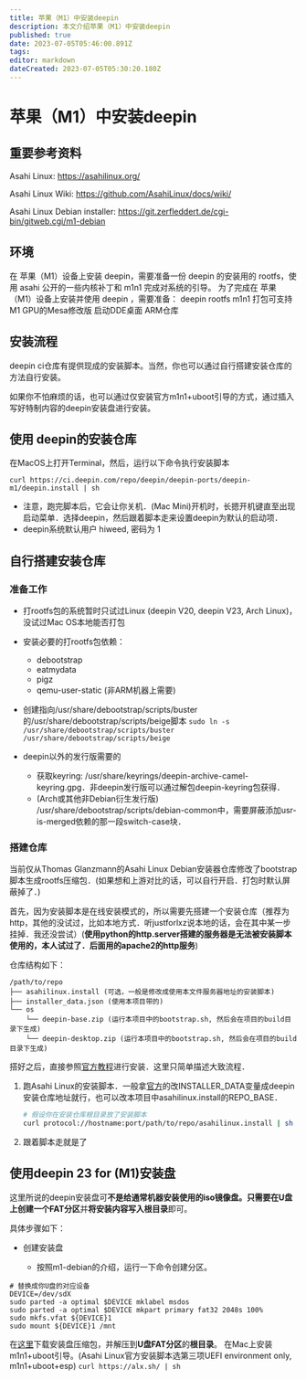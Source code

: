 ```yaml
---
title: 苹果（M1）中安装deepin
description: 本文介绍苹果（M1）中安装deepin
published: true
date: 2023-07-05T05:46:00.891Z
tags: 
editor: markdown
dateCreated: 2023-07-05T05:30:20.180Z
---
```


# 苹果（M1）中安装deepin
## 重要参考资料
Asahi Linux: https://asahilinux.org/

Asahi Linux Wiki: https://github.com/AsahiLinux/docs/wiki/

Asahi Linux Debian installer: https://git.zerfleddert.de/cgi-bin/gitweb.cgi/m1-debian

## 环境
在 苹果（M1）设备上安装 deepin，需要准备一份 deepin 的安装用的 rootfs，使用 asahi 公开的一些内核补丁和 m1n1 完成对系统的引导。
为了完成在 苹果（M1）设备上安装并使用 deepin ，需要准备：
deepin rootfs
m1n1
打包可支持M1 GPU的Mesa修改版
启动DDE桌面
ARM仓库

## 安装流程
deepin ci仓库有提供现成的安装脚本。当然，你也可以通过自行搭建安装仓库的方法自行安装。

如果你不怕麻烦的话，也可以通过仅安装官方m1n1+uboot引导的方式，通过插入写好特制内容的deepin安装盘进行安装。

## 使用 deepin的安装仓库
在MacOS上打开Terminal，然后，运行以下命令执行安装脚本
```
curl https://ci.deepin.com/repo/deepin/deepin-ports/deepin-m1/deepin.install | sh
```
- 注意，跑完脚本后，它会让你关机．(Mac Mini)开机时，长摁开机键直至出现启动菜单．选择deepin，然后跟着脚本走来设置deepin为默认的启动项．
- deepin系统默认用户 hiweed, 密码为 1

## 自行搭建安装仓库
### 准备工作
- 打rootfs包的系统暂时只试过Linux (deepin V20, deepin V23, Arch Linux)，没试过Mac OS本地能否打包
- 安装必要的打rootfs包依赖：

	- debootstrap
	- eatmydata
	- pigz
	- qemu-user-static (非ARM机器上需要)
- 创建指向/usr/share/debootstrap/scripts/buster的/usr/share/debootstrap/scripts/beige脚本
```sudo ln -s /usr/share/debootstrap/scripts/buster /usr/share/debootstrap/scripts/beige```
- deepin以外的发行版需要的

	- 获取keyring: /usr/share/keyrings/deepin-archive-camel-keyring.gpg．非deepin发行版可以通过解包deepin-keyring包获得．
	- (Arch或其他非Debian衍生发行版) 	/usr/share/debootstrap/scripts/debian-common中，需要屏蔽添加usr-	is-merged依赖的那一段switch-case块．

### 搭建仓库
当前仅从Thomas Glanzmann的Asahi Linux Debian安装器仓库修改了bootstrap脚本生成rootfs压缩包．(如果想和上游对比的话，可以自行开启．打包时默认屏蔽掉了．) 

首先，因为安装脚本是在线安装模式的，所以需要先搭建一个安装仓库（推荐为http，其他的没试过，比如本地方式．听justforlxz说本地的话，会在其中某一步挂掉．我还没尝试）(**使用python的http.server搭建的服务器是无法被安装脚本使用的，本人试过了．后面用的apache2的http服务**)

仓库结构如下：
```
/path/to/repo
├── asahilinux.install (可选，一般是修改成使用本文件服务器地址的安装脚本)
├── installer_data.json (使用本项目带的)
└── os
    └── deepin-base.zip (运行本项目中的bootstrap.sh, 然后会在项目的build目录下生成)
    └── deepin-desktop.zip (运行本项目中的bootstrap.sh, 然后会在项目的build目录下生成)
```
    
搭好之后，直接参照[官方教程](https://asahilinux.org/2022/03/asahi-linux-alpha-release/)进行安装．这里只简单描述大致流程．

1. 跑Asahi Linux的安装脚本．一般拿[官方](https://alx.sh)的改INSTALLER_DATA变量成deepin安装仓库地址就行，也可以改本项目中asahilinux.install的REPO_BASE．

   ``` bash
   # 假设你在安装仓库根目录放了安装脚本
   curl protocol://hostname:port/path/to/repo/asahilinux.install | sh
   ```

2. 跟着脚本走就是了
    
## 使用deepin 23 for (M1)安装盘
这里所说的deepin安装盘可**不是给通常机器安装使用的iso镜像盘。**只需要在U盘上**创建一个FAT分区**并**将安装内容写入根目录**即可。

具体步骤如下：

- 创建安装盘

  - 按照m1-debian的介绍，运行一下命令创建分区。
```
# 替换成你U盘的对应设备
DEVICE=/dev/sdX
sudo parted -a optimal $DEVICE mklabel msdos
sudo parted -a optimal $DEVICE mkpart primary fat32 2048s 100%
sudo mkfs.vfat ${DEVICE}1
sudo mount ${DEVICE}1 /mnt
```
在[这里](https://ci.deepin.com/repo/deepin/deepin-ports/deepin-m1/deepin-m1-usb-installer.zip)下载安装盘压缩包，并解压到**U盘FAT分区**的**根目录**。
在Mac上安装m1n1+uboot引导。(Asahi Linux官方安装脚本选第三项UEFI environment only, m1n1+uboot+esp)
```curl https://alx.sh/ | sh ```



